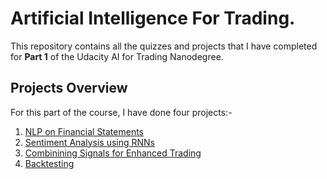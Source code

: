 # Artificial Intelligence For Trading. 

This repository contains all the quizzes and projects that I have completed for **Part 1** of the Udacity AI for Trading Nanodegree. 

## Projects Overview

For this part of the course, I have done four projects:- 

1. [NLP on Financial Statements](https://github.com/prakharrathi25/artificial-intelligence-for-trading/tree/master/part2_ai_algorithms_in_trading/projects/NLP_on_financial_statements)
2. [Sentiment Analysis using RNNs](https://github.com/prakharrathi25/artificial-intelligence-for-trading/tree/master/part2_ai_algorithms_in_trading/projects/Sentiment_Analysis_Neural_Network) 
3. [Combinining Signals for Enhanced Trading]()
4. [Backtesting]()


